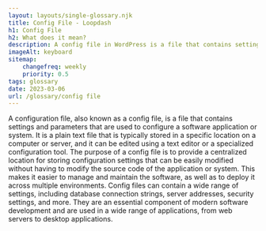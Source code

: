 ```yaml
--- 
layout: layouts/single-glossary.njk
title: Config File - Loopdash
h1: Config File
h2: What does it mean?
description: A config file in WordPress is a file that contains settings and configurations for the WordPress installation, such as database connection details, site URL, and security keys.
imageAlt: keyboard
sitemap:
	changefreq: weekly
	priority: 0.5
tags: glossary
date: 2023-03-06
url: /glossary/config file
---
```


A configuration file, also known as a config file, is a file that contains settings and parameters that are used to configure a software application or system. It is a plain text file that is typically stored in a specific location on a computer or server, and it can be edited using a text editor or a specialized configuration tool. The purpose of a config file is to provide a centralized location for storing configuration settings that can be easily modified without having to modify the source code of the application or system. This makes it easier to manage and maintain the software, as well as to deploy it across multiple environments. Config files can contain a wide range of settings, including database connection strings, server addresses, security settings, and more. They are an essential component of modern software development and are used in a wide range of applications, from web servers to desktop applications.
